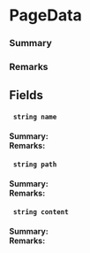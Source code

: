 # PageData

### Summary


### Remarks


## Fields

#### ` string name`
**Summary:** 
<br/>
**Remarks:** 
#### ` string path`
**Summary:** 
<br/>
**Remarks:** 
#### ` string content`
**Summary:** 
<br/>
**Remarks:** 

<br/>
<br/>

